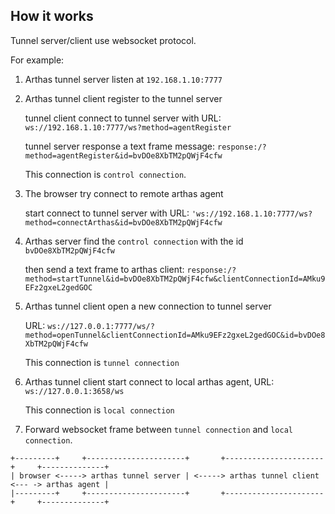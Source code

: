 ## How it works

Tunnel server/client use websocket protocol.

For example:

1. Arthas tunnel server listen at `192.168.1.10:7777`

2. Arthas tunnel client register to the tunnel server

   tunnel client connect to tunnel server with URL: `ws://192.168.1.10:7777/ws?method=agentRegister`

   tunnel server response a text frame message: `response:/?method=agentRegister&id=bvDOe8XbTM2pQWjF4cfw`

   This connection is `control connection`.

3. The browser try connect to remote arthas agent

   start connect to tunnel server with URL: `'ws://192.168.1.10:7777/ws?method=connectArthas&id=bvDOe8XbTM2pQWjF4cfw`

4. Arthas server find the `control connection` with the id `bvDOe8XbTM2pQWjF4cfw`
   
   then send a text frame to arthas client: `response:/?method=startTunnel&id=bvDOe8XbTM2pQWjF4cfw&clientConnectionId=AMku9EFz2gxeL2gedGOC`

5. Arthas tunnel client open a new connection to tunnel server

   URL: `ws://127.0.0.1:7777/ws/?method=openTunnel&clientConnectionId=AMku9EFz2gxeL2gedGOC&id=bvDOe8XbTM2pQWjF4cfw`
   
   This connection is `tunnel connection`

6. Arthas tunnel client start connect to local arthas agent, URL: `ws://127.0.0.1:3658/ws`

   This connection is `local connection`

7. Forward websocket frame between `tunnel connection` and `local connection`.

```
+---------+     +----------------------+       +----------------------+     +--------------+
| browser <-----> arthas tunnel server | <-----> arthas tunnel client <--- -> arthas agent |
|---------+     +----------------------+       +----------------------+     +--------------+
```
